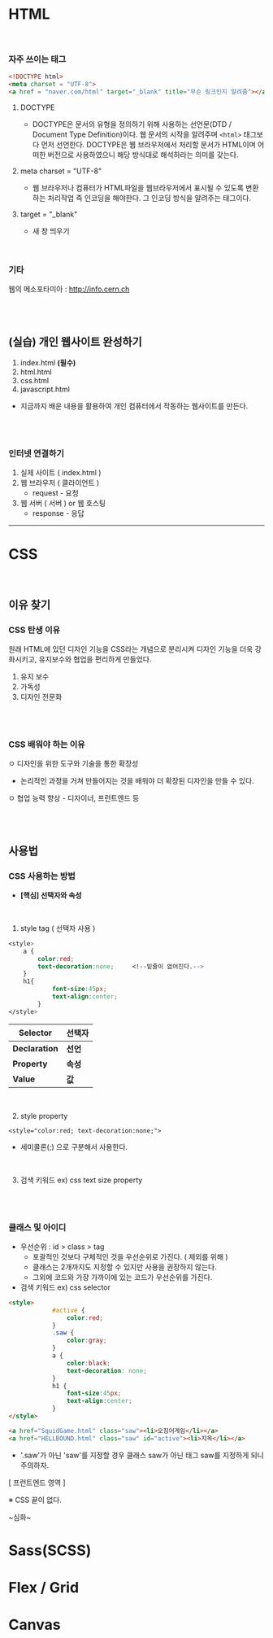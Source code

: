 # HTML

<br>

### 자주 쓰이는 태그

```html
<!DOCTYPE html>
<meta charset = "UTF-8">
<a href = "naver.com/html" target="_blank" title="무슨 링크인지 알려줌"></a>
```

1. DOCTYPE
   - DOCTYPE은 문서의 유형을 정의하기 위해 사용하는 선언문(DTD / Document Type Definition)이다. 웹 문서의 시작을 알려주며 `<html>` 태그보다 먼저 선언한다. DOCTYPE은 웹 브라우저에서 처리할 문서가 HTML이며 어떠한 버전으로 사용하였으니 해당 방식대로 해석하라는 의미를 갖는다.
2. meta charset = "UTF-8"
   * 웹 브라우저나 컴퓨터가 HTML파일을 웹브라우저에서 표시될 수 있도록 변환하는 처리작업 즉 인코딩을 해야한다. 그 인코딩 방식을 알려주는 태그이다.

3. target = "_blank"
   * 새 창 띄우기

<br>

### 기타

웹의 메소포타미아 : http://info.cern.ch

<br>

<br>

## (실습) 개인 웹사이트 완성하기

1. index.html **(필수)**
2. html.html
3. css.html
4. javascript.html

* 지금까지 배운 내용을 활용하여 개인 컴퓨터에서 작동하는 웹사이트를 만든다.

<br>

<br>

### 인터넷 연결하기

1. 실제 사이트 ( index.html )
2. 웹 브라우저 ( 클라이언트 )
   - request - 요청
3. 웹 서버 ( 서버 ) or 웹 호스팅
   * response - 응답

---

# CSS

<br>

## 이유 찾기

### CSS 탄생 이유

원래 HTML에 있던 디자인 기능을 CSS라는 개념으로 분리시켜 디자인 기능을 더욱 강화시키고, 유지보수와 협업을 편리하게 만들었다.

1. 유지 보수
2. 가독성
3. 디자인 전문화

<br>

<br>

### CSS 배워야 하는 이유

ㅇ 디자인을 위한 도구와 기술을 통한 확장성

* 논리적인 과정을 거쳐 만들어지는 것을 배워야 더 확장된 디자인을 만들 수 있다. 

ㅇ 협업 능력 향상
     - 디자이너, 프런트엔드 등

<br>

<br>

## 사용법

### CSS 사용하는 방법

* **[핵심] 선택자와 속성**

<br>

1. style tag ( 선택자 사용 )

```css
<style>
	a {
		color:red;
		text-decoration:none;     <!--밑줄이 없어진다.-->
	}
	h1{
            font-size:45px;
            text-align:center;
        }
</style>
```

| Selector        | 선택자   |
| --------------- | -------- |
| **Declaration** | **선언** |
| **Property**    | **속성** |
| **Value**       | **값**   |

<br>

2. style property

```
<style="color:red; text-decoration:none;">
```

* 세미콜론(;) 으로 구분해서 사용한다.

<br>

3. 검색 키워드
   ex) css text size property

<br>

<br>

### 클래스 및 아이디

* 우선순위 : id > class > tag
  * 포괄적인 것보다 구체적인 것을 우선순위로 가진다. ( 제외를 위해 )
  * 클래스는 2개까지도 지정할 수 있지만 사용을 권장하지 않는다.
  * 그외에 코드와 가장 가까이에 있는 코드가 우선순위를 가진다.
* 검색 키워드
  ex) css selector

```html
<style>
            #active {
                color:red;
            }
            .saw {
                color:gray;
            }
            a {
                color:black;
                text-decoration: none;
            }
            h1 {
                font-size:45px;
                text-align:center;
            }
</style>
```

```html
<a href="SquidGame.html" class="saw"><li>오징어게임</li></a>
<a href="HELLBOUND.html" class="saw" id="active"><li>지옥</li></a>
```

* '.saw'가 아닌 'saw'를 지정할 경우 클래스 saw가 아닌 태그 saw를 지정하게 되니 주의하자. 







[ 프런트엔드 영역 ]

※ CSS 끝이 없다.

~심화~

# Sass(SCSS)

# Flex / Grid

# Canvas 





